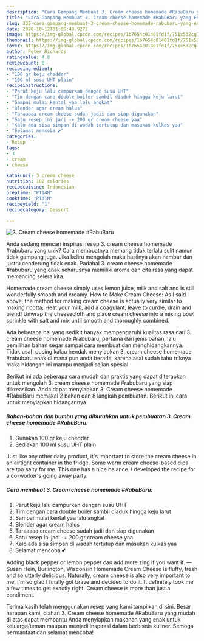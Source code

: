 ```yaml
---
description: "Cara Gampang Membuat 3. Cream cheese homemade #RabuBaru yang Enak"
title: "Cara Gampang Membuat 3. Cream cheese homemade #RabuBaru yang Enak"
slug: 335-cara-gampang-membuat-3-cream-cheese-homemade-rabubaru-yang-enak
date: 2020-10-12T01:05:49.927Z
image: https://img-global.cpcdn.com/recipes/1b7654c01401fd1f/751x532cq70/3-cream-cheese-homemade-rabubaru-foto-resep-utama.jpg
thumbnail: https://img-global.cpcdn.com/recipes/1b7654c01401fd1f/751x532cq70/3-cream-cheese-homemade-rabubaru-foto-resep-utama.jpg
cover: https://img-global.cpcdn.com/recipes/1b7654c01401fd1f/751x532cq70/3-cream-cheese-homemade-rabubaru-foto-resep-utama.jpg
author: Peter Richards
ratingvalue: 4.8
reviewcount: 8
recipeingredient:
- "100 gr keju cheddar"
- "100 ml susu UHT plain"
recipeinstructions:
- "Parut keju lalu campurkan dengan susu UHT"
- "Tim dengan cara double boiler sambil diaduk hingga keju larut"
- "Sampai mulai kental yaa lalu angkat"
- "Blender agar cream halus"
- "Taraaaaa cream cheese sudah jadii dan siap digunakan"
- "Satu resep ini jadi -+ 200 gr cream cheese yaa"
- "Kalo ada sisa simpan di wadah tertutup dan masukan kulkas yaa"
- "Selamat mencoba 💕"
categories:
- Resep
tags:
- 3
- cream
- cheese

katakunci: 3 cream cheese 
nutrition: 182 calories
recipecuisine: Indonesian
preptime: "PT14M"
cooktime: "PT31M"
recipeyield: "1"
recipecategory: Dessert

---
```



![3. Cream cheese homemade #RabuBaru](https://img-global.cpcdn.com/recipes/1b7654c01401fd1f/751x532cq70/3-cream-cheese-homemade-rabubaru-foto-resep-utama.jpg)

Anda sedang mencari inspirasi resep 3. cream cheese homemade #rabubaru yang unik? Cara membuatnya memang tidak terlalu sulit namun tidak gampang juga. Jika keliru mengolah maka hasilnya akan hambar dan justru cenderung tidak enak. Padahal 3. cream cheese homemade #rabubaru yang enak seharusnya memiliki aroma dan cita rasa yang dapat memancing selera kita.

Homemade cream cheese simply uses lemon juice, milk and salt and is still wonderfully smooth and creamy. How to Make Cream Cheese: As I said above, the method for making cream cheese is actually very similar to making ricotta; Heat your milk, add a coagulant, leave to curdle, drain and blend! Unwrap the cheesecloth and place cream cheese into a mixing bowl sprinkle with salt and mix until smooth and thoroughly combined.

Ada beberapa hal yang sedikit banyak mempengaruhi kualitas rasa dari 3. cream cheese homemade #rabubaru, pertama dari jenis bahan, lalu pemilihan bahan segar sampai cara membuat dan menghidangkannya. Tidak usah pusing kalau hendak menyiapkan 3. cream cheese homemade #rabubaru enak di mana pun anda berada, karena asal sudah tahu triknya maka hidangan ini mampu menjadi sajian spesial.


Berikut ini ada beberapa cara mudah dan praktis yang dapat diterapkan untuk mengolah 3. cream cheese homemade #rabubaru yang siap dikreasikan. Anda dapat menyiapkan 3. Cream cheese homemade #RabuBaru memakai 2 bahan dan 8 langkah pembuatan. Berikut ini cara untuk menyiapkan hidangannya.

<!--inarticleads1-->

##### Bahan-bahan dan bumbu yang dibutuhkan untuk pembuatan 3. Cream cheese homemade #RabuBaru:

1. Gunakan 100 gr keju cheddar
1. Sediakan 100 ml susu UHT plain


Just like any other dairy product, it&#39;s important to store the cream cheese in an airtight container in the fridge. Some warm cream cheese-based dips are too salty for me. This one has a nice balance. I developed the recipe for a co-worker&#39;s going away party. 

<!--inarticleads2-->

##### Cara membuat 3. Cream cheese homemade #RabuBaru:

1. Parut keju lalu campurkan dengan susu UHT
1. Tim dengan cara double boiler sambil diaduk hingga keju larut
1. Sampai mulai kental yaa lalu angkat
1. Blender agar cream halus
1. Taraaaaa cream cheese sudah jadii dan siap digunakan
1. Satu resep ini jadi -+ 200 gr cream cheese yaa
1. Kalo ada sisa simpan di wadah tertutup dan masukan kulkas yaa
1. Selamat mencoba 💕


Adding black pepper or lemon pepper can add more zing if you want it. —Susan Hein, Burlington, Wisconsin Homemade Cream Cheese is fluffy, fresh and so utterly delicious. Naturally, cream cheese is also very important to me. I&#39;m so glad I finally got brave and decided to do it. It definitely took me a few times to get exactly right. Cream cheese is more than just a condiment. 

Terima kasih telah menggunakan resep yang kami tampilkan di sini. Besar harapan kami, olahan 3. Cream cheese homemade #RabuBaru yang mudah di atas dapat membantu Anda menyiapkan makanan yang enak untuk keluarga/teman maupun menjadi inspirasi dalam berbisnis kuliner. Semoga bermanfaat dan selamat mencoba!
